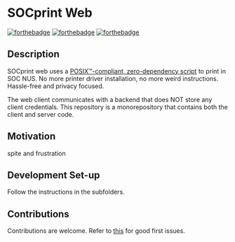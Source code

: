 # SOCprint Web 

[![forthebadge](https://forthebadge.com/images/badges/built-with-resentment.svg)](http://forthebadge.com)
[![forthebadge](https://forthebadge.com/images/badges/made-with-out-pants.svg)](https://forthebadge.com)
[![forthebadge](https://forthebadge.com/images/badges/you-didnt-ask-for-this.svg)](https://forthebadge.com)



## Description
SOCprint web uses a [POSIX™-compliant, zero-dependency script](https://github.com/dlqs/SOCprint) to print in SOC NUS. No more printer driver installation, no more weird instructions. Hassle-free and privacy focused. 

The web client communicates with a backend that does NOT store any client credentials. This repository is a monorepository that contains both the client and server code.

## Motivation
spite and frustration

## Development Set-up

Follow the instructions in the subfolders.

## Contributions

Contributions are welcome.
Refer to [this](https://github.com/pengnam/socprint-web/issues) for good first issues.



